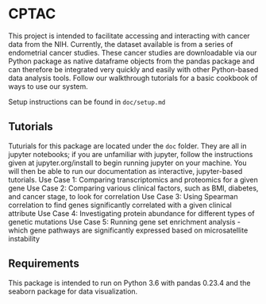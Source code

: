 # CPTAC
This project is intended to facilitate accessing and interacting with cancer data from the NIH. Currently, the dataset available is from a series of endometrial cancer studies. These cancer studies are downloadable via our Python package as native dataframe objects from the pandas package and can therefore be integrated very quickly and easily with other Python-based data analysis tools. Follow our walkthrough tutorials for a basic cookbook of ways to use our system.

Setup instructions can be found in <code>doc/setup.md</code>

## Tutorials
Tuturials for this package are located under the <code>doc</code> folder. They are all in jupyter notebooks; if you are unfamiliar with jupyter, follow the instructions given at jupyter.org/install to begin running jupyter on your machine. You will then be able to run our documentation as interactive, jupyter-based tutorials.
Use Case 1: Comparing transcriptomics and proteomics for a given gene
Use Case 2: Comparing various clinical factors, such as BMI, diabetes, and cancer stage, to look for correlation
Use Case 3: Using Spearman correlation to find genes significantly correlated with a given clinical attribute
Use Case 4: Investigating protein abundance for different types of genetic mutations
Use Case 5: Running gene set enrichment analysis - which gene pathways are significantly expressed based on microsatellite instability

## Requirements
This package is intended to run on Python 3.6 with pandas 0.23.4 and the seaborn package for data visualization. 
